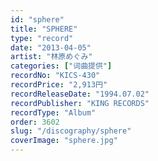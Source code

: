 ```yaml
---
id: "sphere"
title: "SPHERE"
type: "record"
date: "2013-04-05"
artist: "林原めぐみ"
categories: ["词曲提供"]
recordNo: "KICS-430"
recordPrice: "2,913円"
recordReleaseDate: "1994.07.02"
recordPublisher: "KING RECORDS"
recordType: "Album"
order: 3602
slug: "/discography/sphere"
coverImage: "sphere.jpg"
---
```



